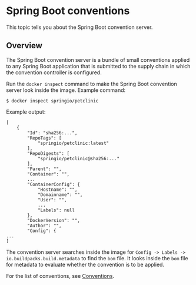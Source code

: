 # Spring Boot conventions

This topic tells you about the Spring Boot convention server.

## <a id="overview"></a>Overview

The Spring Boot convention server is a bundle of small conventions applied to any Spring Boot
application that is submitted to the supply chain in which the convention controller is configured.

Run the `docker inspect` command to make the Spring Boot convention server look inside the image.
Example command:

```console
$ docker inspect springio/petclinic
```

Example output:

```console
[
    {
        "Id": "sha256:...",
        "RepoTags": [
            "springio/petclinic:latest"
        ],
        "RepoDigests": [
            "springio/petclinic@sha256:..."
        ],
        "Parent": "",
        "Container": "",
        ...
        "ContainerConfig": {
            "Hostname": "",
            "Domainname": "",
            "User": "",
            ...
            "Labels": null
        },
        "DockerVersion": "",
        "Author": "",
        "Config": {
...
]
```

The convention server searches inside the image for `Config -> Labels -> io.buildpacks.build.metadata`
to find the `bom` file. It looks inside the `bom` file for metadata to evaluate whether the
convention is to be applied.

For the list of conventions, see [Conventions](reference/conventions.hbs.md).
